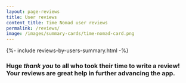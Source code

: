 ```yaml
---
layout: page-reviews
title: User reviews
content_title: Time Nomad user reviews
permalink: /reviews/
image: /images/summary-cards/time-nomad-card.png
---
```


{%- include reviews-by-users-summary.html -%}

### Huge _thank you_ to all who took their time to write a review! Your reviews are great help in further advancing the app.